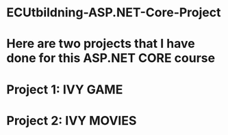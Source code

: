 # ECUtbildning-ASP.NET-Core-Project
# Here are two projects that I have done for this ASP.NET CORE course
# Project 1: IVY GAME 
# Project 2: IVY MOVIES
